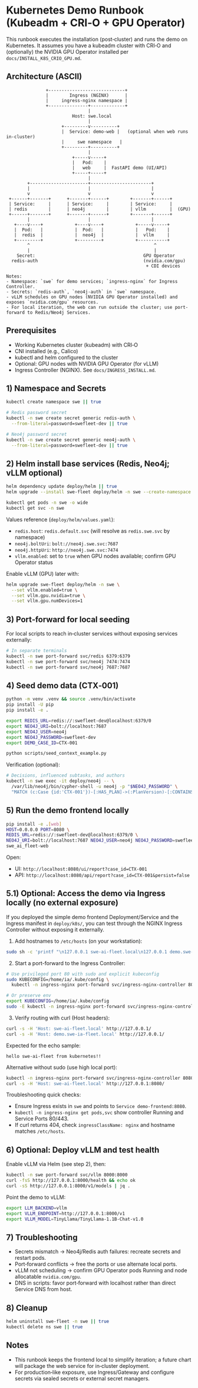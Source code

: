 # Kubernetes Demo Runbook (Kubeadm + CRI‑O + GPU Operator)

This runbook executes the installation (post‑cluster) and runs the demo on Kubernetes. It assumes you have a kubeadm cluster with CRI‑O and (optionally) the NVIDIA GPU Operator installed per `docs/INSTALL_K8S_CRIO_GPU.md`.

## Architecture (ASCII)

```
               +-----------------------------+
               |        Ingress (NGINX)      |
               |     ingress-nginx namespace |
               +---------------+-------------+
                               |
                         Host: swe.local
                               |
                     +---------v----------+
                     |  Service: demo-web |   (optional when web runs in-cluster)
                     |     swe namespace   |
                     +---------+----------+
                               |
                         +-----v-----+
                         |   Pod:    |
                         |   web     |  FastAPI demo (UI/API)
                         +-----+-----+
                               |
        +----------------------+-----------------------+
        |                      |                       |
        v                      v                       v
 +------+-------+      +-------+------+        +-------+------+
 | Service:     |      | Service:     |        | Service:     |
 | redis        |      | neo4j        |        | vllm         |  (GPU)
 +------+-------+      +-------+------+        +-------+------+
        |                      |                       |
   +----v----+            +----v----+            +-----v-----+
   |  Pod:   |            |  Pod:   |            |   Pod:    |
   |  redis  |            |  neo4j  |            |  vllm     |
   +---------+            +---------+            +-----------+
        ^                                               ^
        |                                               |
    Secret:                                         GPU Operator
  redis-auth                                        (nvidia.com/gpu)
                                                     + CDI devices

Notes:
- Namespace: `swe` for demo services; `ingress-nginx` for Ingress Controller.
- Secrets: `redis-auth`, `neo4j-auth` in `swe` namespace.
- vLLM schedules on GPU nodes (NVIDIA GPU Operator installed) and exposes `nvidia.com/gpu` resources.
- For local iteration, the web can run outside the cluster; use port-forward to Redis/Neo4j Services.
```

## Prerequisites

- Working Kubernetes cluster (kubeadm) with CRI‑O
- CNI installed (e.g., Calico)
- kubectl and helm configured to the cluster
- Optional: GPU nodes with NVIDIA GPU Operator (for vLLM)
 - Ingress Controller (NGINX). See `docs/INGRESS_INSTALL.md`.

## 1) Namespace and Secrets

```bash
kubectl create namespace swe || true

# Redis password secret
kubectl -n swe create secret generic redis-auth \
  --from-literal=password=swefleet-dev || true

# Neo4j password secret
kubectl -n swe create secret generic neo4j-auth \
  --from-literal=password=swefleet-dev || true
```

## 2) Helm install base services (Redis, Neo4j; vLLM optional)

```bash
helm dependency update deploy/helm || true
helm upgrade --install swe-fleet deploy/helm -n swe --create-namespace

kubectl get pods -n swe -o wide
kubectl get svc -n swe
```

Values reference (`deploy/helm/values.yaml`):
- `redis.host`: `redis.default.svc` (will resolve as `redis.swe.svc` by namespace)
- `neo4j.boltUri`: `bolt://neo4j.swe.svc:7687`
- `neo4j.httpUri`: `http://neo4j.swe.svc:7474`
- `vllm.enabled`: set to `true` when GPU nodes available; confirm GPU Operator status

Enable vLLM (GPU) later with:

```bash
helm upgrade swe-fleet deploy/helm -n swe \
  --set vllm.enabled=true \
  --set vllm.gpu.nvidia=true \
  --set vllm.gpu.numDevices=1
```

## 3) Port‑forward for local seeding

For local scripts to reach in‑cluster services without exposing services externally:

```bash
# In separate terminals
kubectl -n swe port-forward svc/redis 6379:6379
kubectl -n swe port-forward svc/neo4j 7474:7474
kubectl -n swe port-forward svc/neo4j 7687:7687
```

## 4) Seed demo data (CTX‑001)

```bash
python -m venv .venv && source .venv/bin/activate
pip install -U pip
pip install -e .

export REDIS_URL=redis://:swefleet-dev@localhost:6379/0
export NEO4J_URI=bolt://localhost:7687
export NEO4J_USER=neo4j
export NEO4J_PASSWORD=swefleet-dev
export DEMO_CASE_ID=CTX-001

python scripts/seed_context_example.py
```

Verification (optional):

```bash
# Decisions, influenced subtasks, and authors
kubectl -n swe exec -it deploy/neo4j -- \
  /var/lib/neo4j/bin/cypher-shell -u neo4j -p "$NEO4J_PASSWORD" \
  "MATCH (c:Case {id:'CTX-001'})-[:HAS_PLAN]->(:PlanVersion)-[:CONTAINS_DECISION]->(d:Decision)\n   OPTIONAL MATCH (d)-[:INFLUENCES]->(s:Subtask)\n   OPTIONAL MATCH (d)-[:AUTHORED_BY]->(a:Actor)\n   RETURN d.id, collect(DISTINCT s.id), collect(DISTINCT a.id) ORDER BY d.id;"
```

## 5) Run the demo frontend locally

```bash
pip install -e .[web]
HOST=0.0.0.0 PORT=8080 \
REDIS_URL=redis://:swefleet-dev@localhost:6379/0 \
NEO4J_URI=bolt://localhost:7687 NEO4J_USER=neo4j NEO4J_PASSWORD=swefleet-dev \
swe_ai_fleet-web
```

Open:
- UI: `http://localhost:8080/ui/report?case_id=CTX-001`
- API: `http://localhost:8080/api/report?case_id=CTX-001&persist=false`

## 5.1) Optional: Access the demo via Ingress locally (no external exposure)

If you deployed the simple demo frontend Deployment/Service and the Ingress manifest in `deploy/k8s/`, you can test through the NGINX Ingress Controller without exposing it externally.

1) Add hostnames to `/etc/hosts` (on your workstation):

```bash
sudo sh -c 'printf "\n127.0.0.1 swe-ai-fleet.local\n127.0.0.1 demo.swe-ia-fleet.local\n" >> /etc/hosts'
```

2) Start a port-forward to the Ingress Controller:

```bash
# Use privileged port 80 with sudo and explicit kubeconfig
sudo KUBECONFIG=/home/ia/.kube/config \
  kubectl -n ingress-nginx port-forward svc/ingress-nginx-controller 80:80

# Or preserve env
export KUBECONFIG=/home/ia/.kube/config
sudo -E kubectl -n ingress-nginx port-forward svc/ingress-nginx-controller 80:80
```

3) Verify routing with curl (Host headers):

```bash
curl -s -H 'Host: swe-ai-fleet.local' http://127.0.0.1/
curl -s -H 'Host: demo.swe-ia-fleet.local' http://127.0.0.1/
```

Expected for the echo sample:

```
hello swe-ai-fleet from kubernetes!!
```

Alternative without sudo (use high local port):

```bash
kubectl -n ingress-nginx port-forward svc/ingress-nginx-controller 8080:80 --address 127.0.0.1
curl -s -H 'Host: swe-ai-fleet.local' http://127.0.0.1:8080/
```

Troubleshooting quick checks:

- Ensure Ingress exists in `swe` and points to `Service demo-frontend:8080`.
- `kubectl -n ingress-nginx get pods,svc` show controller Running and Service Ports 80/443.
- If curl returns 404, check `ingressClassName: nginx` and hostname matches `/etc/hosts`.

## 6) Optional: Deploy vLLM and test health

Enable vLLM via Helm (see step 2), then:

```bash
kubectl -n swe port-forward svc/vllm 8000:8000
curl -fsS http://127.0.0.1:8000/health && echo ok
curl -sS http://127.0.0.1:8000/v1/models | jq .
```

Point the demo to vLLM:

```bash
export LLM_BACKEND=vllm
export VLLM_ENDPOINT=http://127.0.0.1:8000/v1
export VLLM_MODEL=TinyLlama/TinyLlama-1.1B-Chat-v1.0
```

## 7) Troubleshooting

- Secrets mismatch → Neo4j/Redis auth failures: recreate secrets and restart pods.
- Port‑forward conflicts → free the ports or use alternate local ports.
- vLLM not scheduling → confirm GPU Operator pods Running and node allocatable `nvidia.com/gpu`.
- DNS in scripts: favor port‑forward with localhost rather than direct Service DNS from host.

## 8) Cleanup

```bash
helm uninstall swe-fleet -n swe || true
kubectl delete ns swe || true
```

## Notes

- This runbook keeps the frontend local to simplify iteration; a future chart will package the web service for in‑cluster deployment.
- For production‑like exposure, use Ingress/Gateway and configure secrets via sealed secrets or external secret managers.
